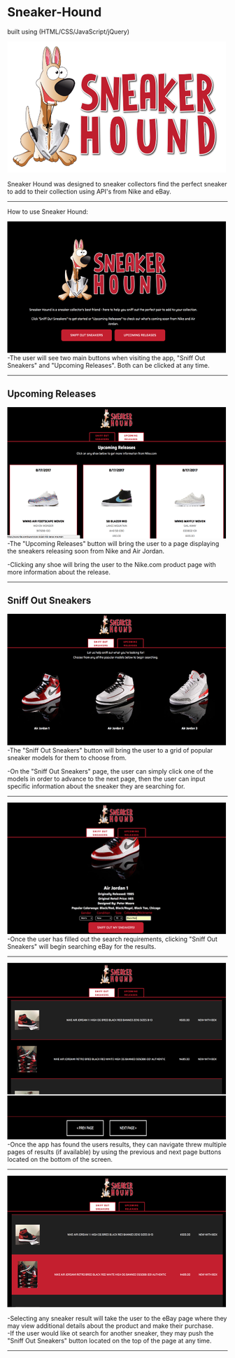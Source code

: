 # Sneaker-Hound
 built using (HTML/CSS/JavaScript/jQuery)


<img src="Imgs/Sneakershoundfinal.png" width="500" height="300" />  

Sneaker Hound was designed to sneaker collectors find the perfect sneaker to add to their collection using API's from Nike and eBay.

----------------------------------------------------------------------------------------------------------------------  

How to use Sneaker Hound:

<img src="Imgs/Landing_Page.png" width="500" height="300" />  
-The user will see two main buttons when visiting the app, "Sniff Out Sneakers" and "Upcoming Releases". Both can be clicked at any time.

----------------------------------------------------------------------------------------------------------------------  

## Upcoming Releases

<img src="Imgs/Upcoming_Releases.png" width="500" height="300" />  
-The "Upcoming Releases" button will bring the user to a page displaying the sneakers releasing soon from Nike and Air Jordan.  

-Clicking any shoe will bring the user to the Nike.com product page with more information about the release.  

----------------------------------------------------------------------------------------------------------------------  

## Sniff Out Sneakers

<img src="Imgs/Sneaker_Grid.png" width="500" height="300" />  
-The "Sniff Out Sneakers" button will bring the user to a grid of popular sneaker models for them to choose from.

-On the "Sniff Out Sneakers" page, the user can simply click one of the models in order to advance to the next page, then the user can input specific information about the sneaker they are searching for.

----------------------------------------------------------------------------------------------------------------------  

<img src="Imgs/Sneaker_Page.png" width="500" height="300" />  
-Once the user has filled out the search requirements, clicking "Sniff Out Sneakers" will begin searching eBay for the results.  

----------------------------------------------------------------------------------------------------------------------  
<img src="Imgs/Results_Page.png" width="500" height="300" />  
<img src="Imgs/Prev next buttons.png" width="500" height="100" />  
-Once the app has found the users results, they can navigate threw multiple pages of results (if available) by using the previous and next page buttons located on the bottom of the screen.  

----------------------------------------------------------------------------------------------------------------------  

<img src="Imgs/Results_Page_Selecting.png" width="500" height="300" />  

-Selecting any sneaker result will take the user to the eBay page where they may view additional details about the product and make their purchase.  
-If the user would like ot search for another sneaker, they may push the "Sniff Out Sneakers" button located on the top of the page at any time.

----------------------------------------------------------------------------------------------------------------------  
